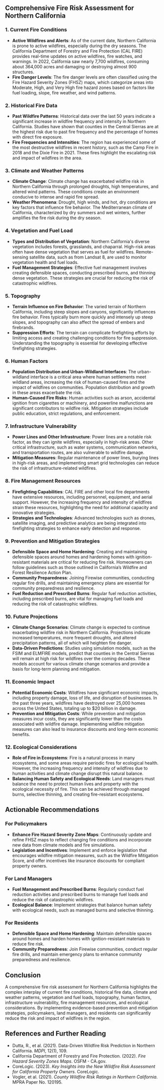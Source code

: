 ## Comprehensive Fire Risk Assessment for Northern California

### 1. Current Fire Conditions

- **Active Wildfires and Alerts**: As of the current date, Northern California is prone to active wildfires, especially during the dry seasons. The California Department of Forestry and Fire Protection (CAL FIRE) provides real-time updates on active wildfires, fire watches, and warnings. In 2022, California saw nearly 7,700 wildfires, consuming about 364,000 acres and damaging or destroying almost 900 structures.
- **Fire Danger Levels**: The fire danger levels are often classified using the Fire Hazard Severity Zones (FHSZ) maps, which categorize areas into Moderate, High, and Very High fire hazard zones based on factors like fuel loading, slope, fire weather, and wind patterns.

### 2. Historical Fire Data

- **Past Wildfire Patterns**: Historical data over the last 50 years indicate a significant increase in wildfire frequency and intensity in Northern California. Studies have shown that counties in the Central Sierras are at the highest risk due to past fire frequency and the percentage of homes with direct fire exposure.
- **Fire Frequencies and Intensities**: The region has experienced some of the most destructive wildfires in recent history, such as the Camp Fire in 2018 and the Dixie Fire in 2021. These fires highlight the escalating risk and impact of wildfires in the area.

### 3. Climate and Weather Patterns

- **Climate Change**: Climate change has exacerbated wildfire risk in Northern California through prolonged droughts, high temperatures, and altered wind patterns. These conditions create an environment conducive to intense and rapid fire spread.
- **Weather Phenomena**: Drought, high winds, and hot, dry conditions are key factors that influence fire behavior. The Mediterranean climate of California, characterized by dry summers and wet winters, further amplifies the fire risk during the dry season.

### 4. Vegetation and Fuel Load

- **Types and Distribution of Vegetation**: Northern California's diverse vegetation includes forests, grasslands, and chaparral. High-risk areas often have dense vegetation that serves as fuel for wildfires. Remote-sensing satellite data, such as from Landsat 8, are used to monitor vegetation health and fuel loads.
- **Fuel Management Strategies**: Effective fuel management involves creating defensible spaces, conducting prescribed burns, and thinning dense vegetation. These strategies are crucial for reducing the risk of catastrophic wildfires.

### 5. Topography

- **Terrain Influence on Fire Behavior**: The varied terrain of Northern California, including steep slopes and canyons, significantly influences fire behavior. Fires typically burn more quickly and intensely up steep slopes, and topography can also affect the spread of embers and firebrands.
- **Suppression Efforts**: The terrain can complicate firefighting efforts by limiting access and creating challenging conditions for fire suppression. Understanding the topography is essential for developing effective firefighting strategies.

### 6. Human Factors

- **Population Distribution and Urban-Wildland Interfaces**: The urban-wildland interface is a critical area where human settlements meet wildland areas, increasing the risk of human-caused fires and the impact of wildfires on communities. Population distribution and growth in these areas exacerbate the risk.
- **Human-Caused Fire Risks**: Human activities such as arson, accidental ignition from cigarettes or machinery, and powerline malfunctions are significant contributors to wildfire risk. Mitigation strategies include public education, strict regulations, and enforcement.

### 7. Infrastructure Vulnerability

- **Power Lines and Other Infrastructure**: Power lines are a notable risk factor, as they can ignite wildfires, especially in high-risk areas. Other critical infrastructure, such as water systems, communication networks, and transportation routes, are also vulnerable to wildfire damage.
- **Mitigation Measures**: Regular maintenance of power lines, burying lines in high-risk areas, and implementing smart grid technologies can reduce the risk of infrastructure-related wildfires.

### 8. Fire Management Resources

- **Firefighting Capabilities**: CAL FIRE and other local fire departments have extensive resources, including personnel, equipment, and aerial support. However, the increasing frequency and intensity of wildfires strain these resources, highlighting the need for additional capacity and innovative strategies.
- **Strategies and Technologies**: Advanced technologies such as drones, satellite imaging, and predictive analytics are being integrated into firefighting strategies to enhance early detection and response.

### 9. Prevention and Mitigation Strategies

- **Defensible Space and Home Hardening**: Creating and maintaining defensible spaces around homes and hardening homes with ignition-resistant materials are critical for reducing fire risk. Homeowners can follow guidelines such as those outlined in California’s Wildfire and Forest Resilience Action Plan.
- **Community Preparedness**: Joining Firewise communities, conducting regular fire drills, and maintaining emergency plans are essential for community preparedness and resilience.
- **Fuel Reduction and Prescribed Burns**: Regular fuel reduction activities, including prescribed burns, are vital for managing fuel loads and reducing the risk of catastrophic wildfires.

### 10. Future Projections

- **Climate Change Scenarios**: Climate change is expected to continue exacerbating wildfire risk in Northern California. Projections indicate increased temperatures, more frequent droughts, and altered precipitation patterns, all of which will heighten fire danger.
- **Data-Driven Predictions**: Studies using simulation models, such as the FSIM and ELMFIRE models, predict that counties in the Central Sierras will remain at high risk for wildfires over the coming decades. These models account for various climate change scenarios and provide a basis for long-term planning and mitigation.

### 11. Economic Impact

- **Potential Economic Costs**: Wildfires have significant economic impacts, including property damage, loss of life, and disruption of businesses. In the past three years, wildfires have destroyed over 25,000 homes across the United States, totaling up to $20 billion in damage.
- **Prevention and Mitigation Costs**: While prevention and mitigation measures incur costs, they are significantly lower than the costs associated with wildfire damage. Implementing wildfire mitigation measures can also lead to insurance discounts and long-term economic benefits.

### 12. Ecological Considerations

- **Role of Fire in Ecosystems**: Fire is a natural process in many ecosystems, and some areas require periodic fires for ecological health. However, the increasing frequency and intensity of wildfires due to human activities and climate change disrupt this natural balance.
- **Balancing Human Safety and Ecological Needs**: Land managers must balance the need to protect human lives and property with the ecological necessity of fire. This can be achieved through managed burns, selective thinning, and creating fire-resistant ecosystems.

## Actionable Recommendations

### For Policymakers

- **Enhance Fire Hazard Severity Zone Maps**: Continuously update and refine FHSZ maps to reflect changing fire conditions and incorporate new data from climate models and fire simulations.
- **Legislation and Incentives**: Implement and enforce legislation that encourages wildfire mitigation measures, such as the Wildfire Mitigation Score, and offer incentives like insurance discounts for compliant property owners.

### For Land Managers

- **Fuel Management and Prescribed Burns**: Regularly conduct fuel reduction activities and prescribed burns to manage fuel loads and reduce the risk of catastrophic wildfires.
- **Ecological Balance**: Implement strategies that balance human safety with ecological needs, such as managed burns and selective thinning.

### For Residents

- **Defensible Space and Home Hardening**: Maintain defensible spaces around homes and harden homes with ignition-resistant materials to reduce fire risk.
- **Community Preparedness**: Join Firewise communities, conduct regular fire drills, and maintain emergency plans to enhance community preparedness and resilience.

## Conclusion

A comprehensive fire risk assessment for Northern California highlights the complex interplay of current fire conditions, historical fire data, climate and weather patterns, vegetation and fuel loads, topography, human factors, infrastructure vulnerability, fire management resources, and ecological considerations. By implementing evidence-based prevention and mitigation strategies, policymakers, land managers, and residents can significantly reduce the risk and impact of wildfires in the region.

## References and Further Reading

- Dutta, R., et al. (2021). Data-Driven Wildfire Risk Prediction in Northern California. *MDPI*, 12(1), 109.
- California Department of Forestry and Fire Protection. (2022). *Fire Hazard Severity Zones Maps*. OSFM - CA.gov.
- CoreLogic. (2023). *Key Insights into the New Wildfire Risk Assessment for California Property Owners*. CoreLogic.
- Vogler, et al. (2021). *County Wildfire Risk Ratings in Northern California*. MPRA Paper No. 120195.